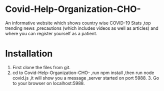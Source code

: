 # Covid-Help-Organization-CHO-
An informative website which shows country wise COVID-19 Stats ,top trending news ,precautions (which includes videos as well as articles) and where you can register yourself as a patient.
# Installation
1. First clone the files from git. 
2. cd to Covid-Help-Organization-CHO- ,run npm install ,then run node covid.js ,it will show you a message ,server started on port 5988. 3. Go to your browser on localhost:5988. 
